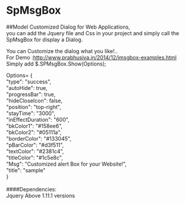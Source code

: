 SpMsgBox
========

##Model Customized Dialog for Web Applications,  <br>
you can add the Jquery file and Css in your project and simply call the SpMsgBox for display a Dialog.  <br>
 

You can Customize the dialog what you like!..  <br>
For Demo :http://www.prabhusiva.in/2014/12/jmsgbox-examples.html  <br>
Simply add $.SPMsgBox.Show(Options);  <br>

Options=  {   <br>
  "type": "success",<br>
  "autoHide": true,<br>
  "progressBar": true,<br>
  "hideCloseIcon": false,<br>
  "position": "top-right",<br>
  "stayTime": "3000",<br>
  "inEffectDuration": "600",<br>
  "bkColor1": "#158ee6",<br>
  "bkColor2": "#05111a",<br>
  "borderColor": "#133045",<br>
  "pBarColor": "#d3f511",<br>
  "textColor": "#2381c4",<br>
  "titleColor": "#1c5e8c",<br>
  "Msg": "Customized alert Box for your Website!",<br>
  "title": "sample"<br>
}<br><br>
####Dependencies: <br> Jquery Above 1.11.1 versions</br>

